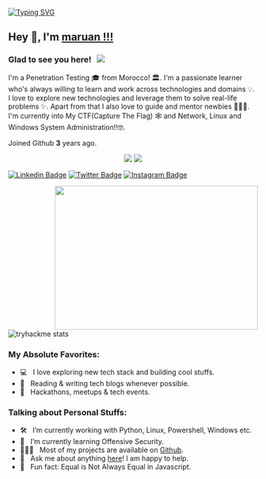 [![Typing SVG](https://readme-typing-svg.herokuapp.com?font=Hack&color=%239315B7&lines=What's+up!+I'm+maruan+-+aka+maruan)](https://git.io/typing-svg)

## Hey 👋, I'm [maruan !!!](https://github.com/maruancanfly)

### Glad to see you here! &nbsp; ![](https://visitor-badge.glitch.me/badge?page_id=V3-Sky.V3-Skyi&style=flat-square&color=0088cc)
I'm a Penetration Testing 🎓 from Morocco! 🏛. I'm a passionate learner who's always willing to learn and work across technologies and domains 💡. I love to explore new technologies and leverage them to solve real-life problems ✨. Apart from that I also love to guide and mentor newbies 👨🏻‍💻. I'm currently into My CTF(Capture The Flag) 🕸️ and Network, Linux and Windows System Administration!!🤓.

Joined Github **3** years ago.
<p align="center">
  <img src ="https://github-readme-stats.vercel.app/api?username=maruancanfly&show_icons=true&count_private=true&theme=darcula&hide_border=true&hide=issues,contribs&bg_color=00000000">
  <img src ="https://github-readme-stats.vercel.app/api/top-langs/?username=maruancanfly&layout=compact&hide_border=true&theme=darcula&bg_color=00000000&langs_count=6&hide=jupyter%20notebook,tex,css,php">
  
[![Linkedin Badge](https://img.shields.io/badge/-LinkedIn-0e76a8?style=flat-square&logo=Linkedin&logoColor=white)](https://www.linkedin.com/in/marouane-benzidane-939111228/)
[![Twitter Badge](https://img.shields.io/badge/-Twitter-00acee?style=flat-square&logo=Twitter&logoColor=white)](https://twitter.com/maruancanfly)
[![Instagram Badge](https://img.shields.io/badge/-Instagram-e4405f?style=flat-square&logo=Instagram&logoColor=white)](https://instagram.com/maruancanfly/)
  
<img align="right" height="290" width="410" alt="" src="https://raw.githubusercontent.com/maruancanfly/maruancanfly/master/coder1.gif" />

![tryhackme stats](https://raw.githubusercontent.com/maruancanfly/maruancanfly/main/assets/maruancanfly.png)
 
### My Absolute Favorites:
- 💻 &nbsp; I love exploring new tech stack and building cool stuffs.
- 📰 &nbsp; Reading & writing tech blogs whenever possible.
- 🍕 &nbsp; Hackathons, meetups & tech events.

### Talking about Personal Stuffs:
- 🛠 &nbsp; I’m currently working with Python, Linux, Powershell, Windows etc.
- 🚀 &nbsp; I’m currently learning Offensive Security.
- 👨🏻‍💻 &nbsp; Most of my projects are available on [Github](https://github.com/maruancanfly).
- 💬 &nbsp; Ask me about anything [here](https://github.com/maruancanfly/maruancanfly/issues)! I am happy to help.
- 👾 &nbsp; Fun fact: Equal is Not Always Equal in Javascript.

